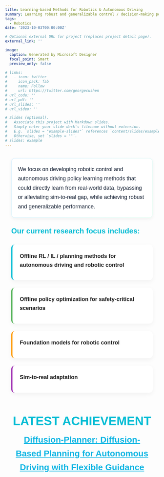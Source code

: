 ```yaml
---
title: Learning-based Methods for Robotics & Autonomous Driving
summary: Learning robust and generalizable control / decision-making policies for robotics and autonomous driving using real-world data.
tags:
  - Robotics
date: '2023-10-03T00:00:00Z'

# Optional external URL for project (replaces project detail page).
external_link: ''

image:
  caption: Generated by Microsoft Designer
  focal_point: Smart
  preview_only: false

# links:
#   - icon: twitter
#     icon_pack: fab
#     name: Follow
#     url: https://twitter.com/georgecushen
# url_code: ''
# url_pdf: ''
# url_slides: ''
# url_video: ''

# Slides (optional).
#   Associate this project with Markdown slides.
#   Simply enter your slide deck's filename without extension.
#   E.g. `slides = "example-slides"` references `content/slides/example-slides.md`.
#   Otherwise, set `slides = ""`.
# slides: example
---
```


<!-- We focus on developing robotic control and autonomous driving policy learning methods that could directly learn from real-world data, bypassing or alleviating sim-to-real gap, while achieving robust and generalizable performance. 


Our current research focus include:
- Offline RL / IL / planning methods for autonomous driving and robotic control
- Offline policy optimization for safety-critical scenarios
- Foundation models for robotic control
- Sim-to-real adaptation

**Latest research**:
- [Diffusion-Planner: Diffusion-Based Planning for Autonomous Driving with Flexible Guidance](../../publication/zheng-2025-diffusion/) -->


<div style="font-family: Helvetica, sans-serif; max-width: 960px; margin: 0 auto; padding: 20px; line-height: 1.6; color: #333;">

  <div style="
    padding: 2px;
    border-radius: 12px;
    background: linear-gradient(135deg, #e0f2fe, #ecfdf5);
    box-shadow: 0 4px 12px rgba(0,0,0,0.05);
">
    <div style="
        background: white;
        border-radius: 10px;
        padding: 20px;
    ">
        <p style="
            font-size: 18px;
            line-height: 1.7;
            color: #1e293b;
            margin: 0;
        ">
            We focus on developing robotic control and autonomous driving policy learning methods that could directly learn from real-world data, bypassing or alleviating sim-to-real gap, while achieving robust and generalizable performance. 
        </p>
    </div>
</div>

<h3 style="margin-top: 24px; color: #00bcd4; font-size: 24px;">Our current research focus includes:</h3>
  
  <!-- 卡片式布局 -->
  <div style="display: grid; grid-template-columns: repeat(auto-fill, minmax(280px, 1fr)); gap: 24px; margin-top: 24px;">
    <div style="background: white; border-radius: 12px; padding: 24px; box-shadow: 0 5px 15px rgba(0, 0, 0, 0.05); transition: transform 0.3s ease; border-left: 4px solid #00bcd4;">
      <h4 style="margin-top: 0; margin-bottom: 12px; color: #222; font-size: 18px;">Offline RL / IL / planning methods for autonomous driving and robotic control</h4>
    </div>
    <div style="background: white; border-radius: 12px; padding: 24px; box-shadow: 0 5px 15px rgba(0, 0, 0, 0.05); transition: transform 0.3s ease; border-left: 4px solid #4caf50;">
      <h4 style="margin-top: 0; margin-bottom: 12px; color: #222; font-size: 18px;">Offline policy optimization for safety-critical scenarios</h4>
    </div>
    <div style="background: white; border-radius: 12px; padding: 24px; box-shadow: 0 5px 15px rgba(0, 0, 0, 0.05); transition: transform 0.3s ease; border-left: 4px solid #ff9800;">
      <h4 style="margin-top: 0; margin-bottom: 12px; color: #222; font-size: 18px;">Foundation models for robotic control</h4>
    </div>
    <div style="background: white; border-radius: 12px; padding: 24px; box-shadow: 0 5px 15px rgba(0, 0, 0, 0.05); transition: transform 0.3s ease; border-left: 4px solid #9c27b0;">
      <h4 style="margin-top: 0; margin-bottom: 12px; color: #222; font-size: 18px;">Sim-to-real adaptation</h4>
    </div>

  </div>

<div align="center" style="font-family: Helvetica, sans-serif; margin-bottom: 1em; margin-top: 60px;">
    <h2 style="color: #00bcd4; text-transform: uppercase; font-size: 40px; margin: 0;">Latest Achievement</h2>
    <h1 style="color: #121212; font-size: 28px; font-weight: bold; margin: 0.3em 0 1em;">
    <a href="../../publication/zheng-2025-diffusion/" style="color:rgb(13, 181, 227);">Diffusion-Planner: Diffusion-Based Planning for Autonomous Driving with Flexible Guidance</a></h1>
  </div>
